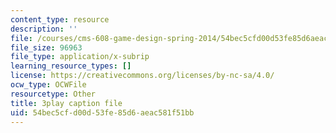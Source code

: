 ```yaml
---
content_type: resource
description: ''
file: /courses/cms-608-game-design-spring-2014/54bec5cfd00d53fe85d6aeac581f51bb_1506648.vtt
file_size: 96963
file_type: application/x-subrip
learning_resource_types: []
license: https://creativecommons.org/licenses/by-nc-sa/4.0/
ocw_type: OCWFile
resourcetype: Other
title: 3play caption file
uid: 54bec5cf-d00d-53fe-85d6-aeac581f51bb
---
```

